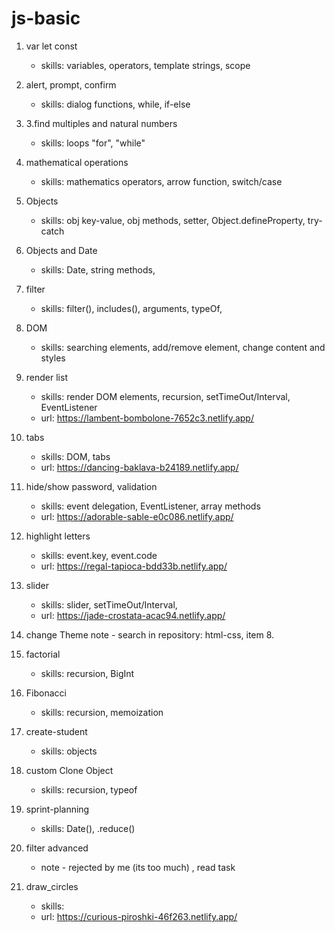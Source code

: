 # js-basic

1. var let const

    - skills: variables, operators, template strings, scope

2. alert, prompt, confirm

    - skills: dialog functions, while, if-else

3. 3.find multiples and natural numbers

    - skills: loops "for", "while"

4. mathematical operations

    - skills: mathematics operators, arrow function, switch/case

5. Objects

    - skills: obj key-value, obj methods, setter, Object.defineProperty, try-catch

6. Objects and Date

    - skills: Date, string methods,

7. filter

    - skills: filter(), includes(), arguments, typeOf,

8. DOM

    - skills: searching elements, add/remove element, change content and styles

9. render list

    - skills: render DOM elements, recursion, setTimeOut/Interval, EventListener
    - url: https://lambent-bombolone-7652c3.netlify.app/

10. tabs

    - skills: DOM, tabs
    - url: https://dancing-baklava-b24189.netlify.app/

11. hide/show password, validation

    - skills: event delegation, EventListener, array methods
    - url: https://adorable-sable-e0c086.netlify.app/

12. highlight letters

    - skills: event.key, event.code
    - url: https://regal-tapioca-bdd33b.netlify.app/

13. slider

    - skills: slider, setTimeOut/Interval,
    - url: https://jade-crostata-acac94.netlify.app/

14. change Theme
    note - search in repository: html-css, item 8.

15. factorial

    - skills: recursion, BigInt

16. Fibonacci

    - skills: recursion, memoization

17. create-student

    - skills: objects

18. custom Clone Object

    - skills: recursion, typeof

19. sprint-planning

    - skills: Date(), .reduce()

20. filter advanced

    - note - rejected by me (its too much) , read task

21. draw_circles

    - skills:
    - url: https://curious-piroshki-46f263.netlify.app/
